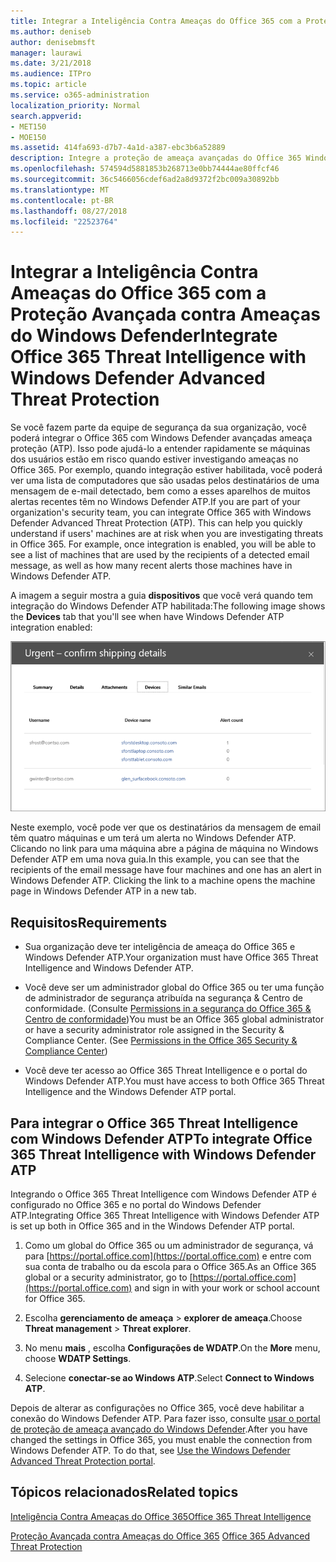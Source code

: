 ```yaml
---
title: Integrar a Inteligência Contra Ameaças do Office 365 com a Proteção Avançada contra Ameaças do Windows Defender
ms.author: deniseb
author: denisebmsft
manager: laurawi
ms.date: 3/21/2018
ms.audience: ITPro
ms.topic: article
ms.service: o365-administration
localization_priority: Normal
search.appverid:
- MET150
- MOE150
ms.assetid: 414fa693-d7b7-4a1d-a387-ebc3b6a52889
description: Integre a proteção de ameaça avançadas do Office 365 Windows Defender avançada proteção contra ameaças para ver as informações mais detalhadas de gerenciamento de ameaça.
ms.openlocfilehash: 574594d5881853b268713e0bb74444ae80ffcf46
ms.sourcegitcommit: 36c5466056cdef6ad2a8d9372f2bc009a30892bb
ms.translationtype: MT
ms.contentlocale: pt-BR
ms.lasthandoff: 08/27/2018
ms.locfileid: "22523764"
---
```

# <a name="integrate-office-365-threat-intelligence-with-windows-defender-advanced-threat-protection"></a><span data-ttu-id="47407-103">Integrar a Inteligência Contra Ameaças do Office 365 com a Proteção Avançada contra Ameaças do Windows Defender</span><span class="sxs-lookup"><span data-stu-id="47407-103">Integrate Office 365 Threat Intelligence with Windows Defender Advanced Threat Protection</span></span>

<span data-ttu-id="47407-p101">Se você fazem parte da equipe de segurança da sua organização, você poderá integrar o Office 365 com Windows Defender avançadas ameaça proteção (ATP). Isso pode ajudá-lo a entender rapidamente se máquinas dos usuários estão em risco quando estiver investigando ameaças no Office 365. Por exemplo, quando integração estiver habilitada, você poderá ver uma lista de computadores que são usadas pelos destinatários de uma mensagem de e-mail detectado, bem como a esses aparelhos de muitos alertas recentes têm no Windows Defender ATP.</span><span class="sxs-lookup"><span data-stu-id="47407-p101">If you are part of your organization's security team, you can integrate Office 365 with Windows Defender Advanced Threat Protection (ATP). This can help you quickly understand if users' machines are at risk when you are investigating threats in Office 365. For example, once integration is enabled, you will be able to see a list of machines that are used by the recipients of a detected email message, as well as how many recent alerts those machines have in Windows Defender ATP.</span></span>
  
<span data-ttu-id="47407-107">A imagem a seguir mostra a guia **dispositivos** que você verá quando tem integração do Windows Defender ATP habilitada:</span><span class="sxs-lookup"><span data-stu-id="47407-107">The following image shows the **Devices** tab that you'll see when have Windows Defender ATP integration enabled:</span></span> 
  
![Quando o Windows Defender ATP estiver habilitado, você pode ver uma lista das máquinas com alertas.](media/fec928ea-8f0c-44d7-80b9-a2e0a8cd4e89.PNG)
  
<span data-ttu-id="47407-p102">Neste exemplo, você pode ver que os destinatários da mensagem de email têm quatro máquinas e um terá um alerta no Windows Defender ATP. Clicando no link para uma máquina abre a página de máquina no Windows Defender ATP em uma nova guia.</span><span class="sxs-lookup"><span data-stu-id="47407-p102">In this example, you can see that the recipients of the email message have four machines and one has an alert in Windows Defender ATP. Clicking the link to a machine opens the machine page in Windows Defender ATP in a new tab.</span></span>
  
## <a name="requirements"></a><span data-ttu-id="47407-111">Requisitos</span><span class="sxs-lookup"><span data-stu-id="47407-111">Requirements</span></span>

- <span data-ttu-id="47407-112">Sua organização deve ter inteligência de ameaça do Office 365 e Windows Defender ATP.</span><span class="sxs-lookup"><span data-stu-id="47407-112">Your organization must have Office 365 Threat Intelligence and Windows Defender ATP.</span></span>
    
- <span data-ttu-id="47407-p103">Você deve ser um administrador global do Office 365 ou ter uma função de administrador de segurança atribuída na segurança &amp; Centro de conformidade. (Consulte [Permissions in a segurança do Office 365 &amp; Centro de conformidade](permissions-in-the-security-and-compliance-center.md))</span><span class="sxs-lookup"><span data-stu-id="47407-p103">You must be an Office 365 global administrator or have a security administrator role assigned in the Security &amp; Compliance Center. (See [Permissions in the Office 365 Security &amp; Compliance Center](permissions-in-the-security-and-compliance-center.md))</span></span>
    
- <span data-ttu-id="47407-115">Você deve ter acesso ao Office 365 Threat Intelligence e o portal do Windows Defender ATP.</span><span class="sxs-lookup"><span data-stu-id="47407-115">You must have access to both Office 365 Threat Intelligence and the Windows Defender ATP portal.</span></span>
    
## <a name="to-integrate-office-365-threat-intelligence-with-windows-defender-atp"></a><span data-ttu-id="47407-116">Para integrar o Office 365 Threat Intelligence com Windows Defender ATP</span><span class="sxs-lookup"><span data-stu-id="47407-116">To integrate Office 365 Threat Intelligence with Windows Defender ATP</span></span>

<span data-ttu-id="47407-117">Integrando o Office 365 Threat Intelligence com Windows Defender ATP é configurado no Office 365 e no portal do Windows Defender ATP.</span><span class="sxs-lookup"><span data-stu-id="47407-117">Integrating Office 365 Threat Intelligence with Windows Defender ATP is set up both in Office 365 and in the Windows Defender ATP portal.</span></span>
  
1. <span data-ttu-id="47407-118">Como um global do Office 365 ou um administrador de segurança, vá para [https://portal.office.com](https://portal.office.com) e entre com sua conta de trabalho ou da escola para o Office 365.</span><span class="sxs-lookup"><span data-stu-id="47407-118">As an Office 365 global or a security administrator, go to [https://portal.office.com](https://portal.office.com) and sign in with your work or school account for Office 365.</span></span> 
    
2. <span data-ttu-id="47407-119">Escolha **gerenciamento de ameaça** \> **explorer de ameaça**.</span><span class="sxs-lookup"><span data-stu-id="47407-119">Choose **Threat management** \> **Threat explorer**.</span></span>
    
3. <span data-ttu-id="47407-120">No menu **mais** , escolha **Configurações de WDATP**.</span><span class="sxs-lookup"><span data-stu-id="47407-120">On the **More** menu, choose **WDATP Settings**.</span></span>
    
4. <span data-ttu-id="47407-121">Selecione **conectar-se ao Windows ATP**.</span><span class="sxs-lookup"><span data-stu-id="47407-121">Select **Connect to Windows ATP**.</span></span>
    
<span data-ttu-id="47407-p104">Depois de alterar as configurações no Office 365, você deve habilitar a conexão do Windows Defender ATP. Para fazer isso, consulte [usar o portal de proteção de ameaça avançado do Windows Defender](https://go.microsoft.com/fwlink/?linkid=859690).</span><span class="sxs-lookup"><span data-stu-id="47407-p104">After you have changed the settings in Office 365, you must enable the connection from Windows Defender ATP. To do that, see [Use the Windows Defender Advanced Threat Protection portal](https://go.microsoft.com/fwlink/?linkid=859690).</span></span>
  
## <a name="related-topics"></a><span data-ttu-id="47407-124">Tópicos relacionados</span><span class="sxs-lookup"><span data-stu-id="47407-124">Related topics</span></span>

[<span data-ttu-id="47407-125">Inteligência Contra Ameaças do Office 365</span><span class="sxs-lookup"><span data-stu-id="47407-125">Office 365 Threat Intelligence</span></span>](office-365-ti.md)
  
<span data-ttu-id="47407-126">[Proteção Avançada contra Ameaças do Office 365](office-365-atp.md) </span><span class="sxs-lookup"><span data-stu-id="47407-126">[Office 365 Advanced Threat Protection](office-365-atp.md)</span></span>
  

